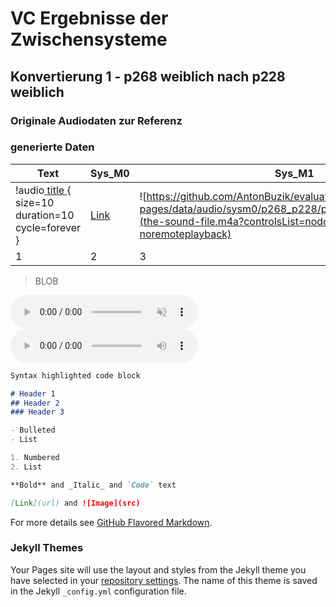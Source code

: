 # VC Ergebnisse der Zwischensysteme

## Konvertierung 1 - p268 weiblich nach p228 weiblich

### Originale Audiodaten zur Referenz

### generierte Daten
Text | Sys_M0 | Sys_M1 | Sys_M2 | Sys_P0 | Sys_P1 | Sys_P2
--- | --- | --- | --- | --- | --- | ---
 | !audio[ title ](https://github.com/AntonBuzik/evaluation_thesis/blob/gh-pages/data/audio/sysm0/p268_p228/p268_p228_005_gen.wav ){ size=10 duration=10 cycle=forever } | [Link](https://github.com/AntonBuzik/evaluation_thesis/blob/gh-pages/data/audio/sysm0/p268_p228/p268_p228_005_gen.wav)| ![https://github.com/AntonBuzik/evaluation_thesis/blob/gh-pages/data/audio/sysm0/p268_p228/p268_p228_005_gen.wav](the-sound-file.m4a?controlsList=nodownload-nofullscreen-noremoteplayback)
1 | 2 | 3

<audio src="https://github.com/AntonBuzik/evaluation_thesis/blob/gh-pages/data/audio/sysm0/p268_p228/p268_p228_005_gen.wav" class="my-audio-css" data-collapse>
Your browser does not support playing HTML5 audio.
You can <a href="https://github.com/AntonBuzik/evaluation_thesis/blob/gh-pages/data/audio/sysm0/p268_p228/p268_p228_005_gen.wav" download>download the file</a> instead.
</audio>

>BLOB
 <audio controls autoplay muted>
  <source src="https://github.com/AntonBuzik/evaluation_thesis/blob/gh-pages/data/audio/sysm0/p268_p228/p268_p228_005_gen.wav" type="audio/wav">
Your browser does not support the audio element.
</audio> 
 <audio controls>
  <source src="./data/audio/sysm0/p268_p228/p268_p228_005_gen.wav" type="audio/wav">
Your browser does not support the audio element.
</audio> 

```markdown
Syntax highlighted code block

# Header 1
## Header 2
### Header 3

- Bulleted
- List

1. Numbered
2. List

**Bold** and _Italic_ and `Code` text

[Link](url) and ![Image](src)
```

For more details see [GitHub Flavored Markdown](https://guides.github.com/features/mastering-markdown/).

### Jekyll Themes

Your Pages site will use the layout and styles from the Jekyll theme you have selected in your [repository settings](https://github.com/AntonBuzik/evaluation_thesis/settings/pages). The name of this theme is saved in the Jekyll `_config.yml` configuration file.
